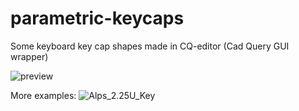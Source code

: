 # parametric-keycaps
Some keyboard key cap shapes made in CQ-editor (Cad Query GUI wrapper)

![preview](https://github.com/fire-h0und/parametric-keycaps/blob/main/Keyset.png)

More examples:
![Alps_2.25U_Key](https://github.com/fire-h0und/parametric-keycaps/blob/main/Alps_2.25U_Key.png)
